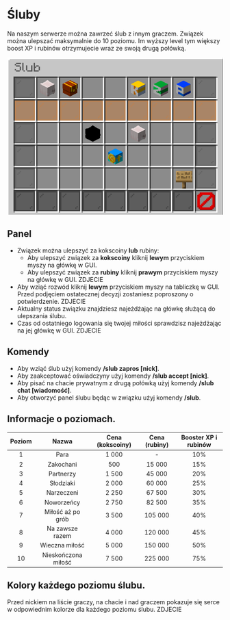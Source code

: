 # Śluby
Na naszym serwerze można zawrzeć ślub z innym graczem. Związek można ulepszać maksymalnie do 10 poziomu. Im wyższy level tym większy boost XP i rubinów otrzymujecie wraz ze swoją drugą połówką. 

![GUI ślubu](../assets/marriages/gui.png)
## Panel
- Związek można ulepszyć za kokscoiny **lub** rubiny:
  - Aby ulepszyć związek za **kokscoiny** kliknij **lewym** przyciskiem myszy na główkę w GUI.
  - Aby ulepszyć związek za **rubiny** kliknij **prawym** przyciskiem myszy na główkę w GUI.
  ZDJECIE
- Aby wziąć rozwód kliknij **lewym** przyciskiem myszy na tabliczkę w GUI. Przed podjęciem ostatecznej decyzji zostaniesz poproszony o potwierdzenie.
ZDJECIE  
- Aktualny status związku znajdziesz najeżdżając na główkę służącą do ulepszania ślubu.
- Czas od ostatniego logowania się twojej miłości sprawdzisz najeżdżając na jej główkę w GUI. ZDJECIE
  
## Komendy
- Aby wziąć ślub użyj komendy **/slub zapros [nick]**.
- Aby zaakceptować oświadczyny użyj komendy **/slub accept [nick]**.
- Aby pisać na chacie prywatnym z drugą połówką użyj komendy **/slub chat [wiadomość]**.
- Aby otworzyć panel ślubu będąc w związku użyj komendy **/slub**.

## Informacje o poziomach. 

|**Poziom**|      **Nazwa**      |**Cena (kokscoiny)**|**Cena (rubiny)**|**Booster XP i rubinów**|
|:--------:|:-------------------:|:------------------:|:---------------:|:----------------------:|
|     1    |         Para        |        1 000       |        -        |           10%          |
|     2    |      Zakochani      |        500         |      15 000     |           15%          |
|     3    |      Partnerzy      |        1 500       |      45 000     |           20%          |
|     4    |      Słodziaki      |        2 000       |      60 000     |           25%          |
|     5    |      Narzeczeni     |        2 250       |      67 500     |           30%          |
|     6    |      Noworzeńcy     |        2 750       |      82 500     |           35%          |
|     7    |   Miłość aż po grób |        3 500       |     105 000     |           40%          |
|     8    |   Na zawsze razem   |        4 000       |     120 000     |           45%          |
|     9    |    Wieczna miłość   |        5 000       |     150 000     |           50%          |
|    10    | Nieskończona miłość |        7 500       |     225 000     |           75%          |

## Kolory każdego poziomu ślubu. 
Przed nickiem na liście graczy, na chacie i nad graczem pokazuje się serce w odpowiednim kolorze dla każdego poziomu ślubu. 
ZDJECIE 
